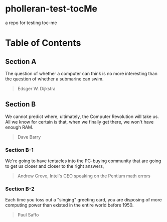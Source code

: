 # pholleran-test-tocMe
a repo for testing toc-me

# Table of Contents

<!-- toc -->

## Section A

The question of whether a computer can think is no more interesting than the question of whether a submarine can swim.

> Edsger W. Dijkstra

## Section B

We cannot predict where, ultimately, the Computer Revolution will take us. All we know for certain is that, when we finally get there, we won't have enough RAM.

> Dave Barry

### Section B-1

We're going to have tentacles into the PC-buying community that are going to get us closer and closer to the right answers,

> Andrew Grove, Intel's CEO speaking on the Pentium math errors

### Section B-2

Each time you toss out a "singing" greeting card, you are disposing of more computing power than existed in the entire world before 1950.

> Paul Saffo
